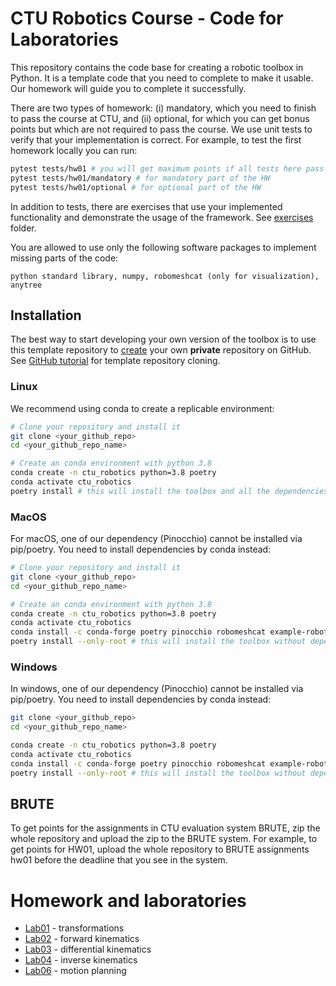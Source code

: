 # CTU Robotics Course - Code for Laboratories 
This repository contains the code base for creating a robotic toolbox in Python.
It is a template code that you need to complete to make it usable.
Our homework will guide you to complete it successfully.

There are two types of homework: (i) mandatory, which you need to finish to pass the course at CTU, and (ii) optional, for which you can get bonus points but which are not required to pass the course.
We use unit tests to verify that your implementation is correct.
For example, to test the first homework locally you can run:

```bash
pytest tests/hw01 # you will get maximum points if all tests here pass
pytest tests/hw01/mandatory # for mandatory part of the HW
pytest tests/hw01/optional # for optional part of the HW
```
In addition to tests, there are exercises that use your implemented functionality and demonstrate the usage of the framework. See [exercises](exercises) folder.

You are allowed to use only the following software packages to implement missing parts of the code:
```
python standard library, numpy, robomeshcat (only for visualization), anytree
```


## Installation
The best way to start developing your own version of the toolbox is to use this template repository to [create](https://docs.github.com/en/repositories/creating-and-managing-repositories/duplicating-a-repository) your own **private** repository on GitHub.
See [GitHub tutorial](https://docs.github.com/en/repositories/creating-and-managing-repositories/creating-a-repository-from-a-template) for template repository cloning.

### Linux
We recommend using conda to create a replicable environment:
```bash
# Clone your repository and install it
git clone <your_github_repo>
cd <your_github_repo_name>

# Create an conda environment with python 3.8 
conda create -n ctu_robotics python=3.8 poetry
conda activate ctu_robotics
poetry install # this will install the toolbox and all the dependencies
```

### MacOS
For macOS, one of our dependency (Pinocchio) cannot be installed via pip/poetry.
You need to install dependencies by conda instead:
```bash
# Clone your repository and install it
git clone <your_github_repo>
cd <your_github_repo_name>

# Create an conda environment with python 3.8 
conda create -n ctu_robotics python=3.8 poetry
conda activate ctu_robotics
conda install -c conda-forge poetry pinocchio robomeshcat example-robot-data matplotlib numpy pycollada shapely anytree ruff black pytest
poetry install --only-root # this will install the toolbox without dependencies
```

### Windows
In windows, one of our dependency (Pinocchio) cannot be installed via pip/poetry.
You need to install dependencies by conda instead:
```bash
git clone <your_github_repo>
cd <your_github_repo_name>

conda create -n ctu_robotics python=3.8 poetry
conda activate ctu_robotics
conda install -c conda-forge poetry pinocchio robomeshcat example-robot-data matplotlib numpy pycollada shapely anytree ruff black pytest
poetry install --only-root # this will install the toolbox without dependencies
```

## BRUTE

To get points for the assignments in CTU evaluation system BRUTE, zip the whole repository and upload the zip to the BRUTE system.
For example, to get points for HW01, upload the whole repository to BRUTE assignments hw01 before the deadline that you see in the system.

# Homework and laboratories
- [Lab01](docs/lab01.md) - transformations
- [Lab02](docs/lab02.md) - forward kinematics
- [Lab03](docs/lab03.md) - differential kinematics
- [Lab04](docs/lab04.md) - inverse kinematics
- [Lab06](docs/lab06.md) - motion planning
